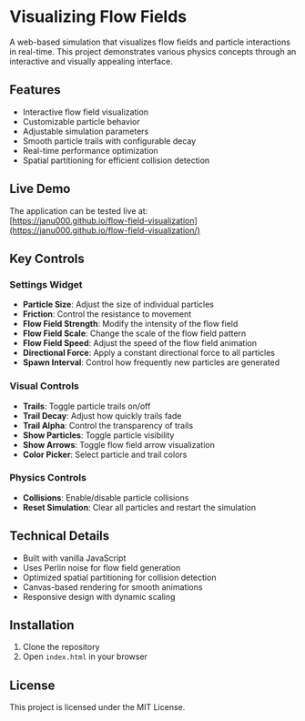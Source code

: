 # Visualizing Flow Fields

A web-based simulation that visualizes flow fields and particle interactions in real-time. This project demonstrates various physics concepts through an interactive and visually appealing interface.

## Features
- Interactive flow field visualization
- Customizable particle behavior
- Adjustable simulation parameters
- Smooth particle trails with configurable decay
- Real-time performance optimization
- Spatial partitioning for efficient collision detection

## Live Demo
The application can be tested live at:  
[https://janu000.github.io/flow-field-visualization](https://janu000.github.io/flow-field-visualization/)

## Key Controls

### Settings Widget
- **Particle Size**: Adjust the size of individual particles
- **Friction**: Control the resistance to movement
- **Flow Field Strength**: Modify the intensity of the flow field
- **Flow Field Scale**: Change the scale of the flow field pattern
- **Flow Field Speed**: Adjust the speed of the flow field animation
- **Directional Force**: Apply a constant directional force to all particles
- **Spawn Interval**: Control how frequently new particles are generated

### Visual Controls
- **Trails**: Toggle particle trails on/off
- **Trail Decay**: Adjust how quickly trails fade
- **Trail Alpha**: Control the transparency of trails
- **Show Particles**: Toggle particle visibility
- **Show Arrows**: Toggle flow field arrow visualization
- **Color Picker**: Select particle and trail colors

### Physics Controls
- **Collisions**: Enable/disable particle collisions
- **Reset Simulation**: Clear all particles and restart the simulation

## Technical Details
- Built with vanilla JavaScript
- Uses Perlin noise for flow field generation
- Optimized spatial partitioning for collision detection
- Canvas-based rendering for smooth animations
- Responsive design with dynamic scaling

## Installation
1. Clone the repository
2. Open `index.html` in your browser

## License
This project is licensed under the MIT License.